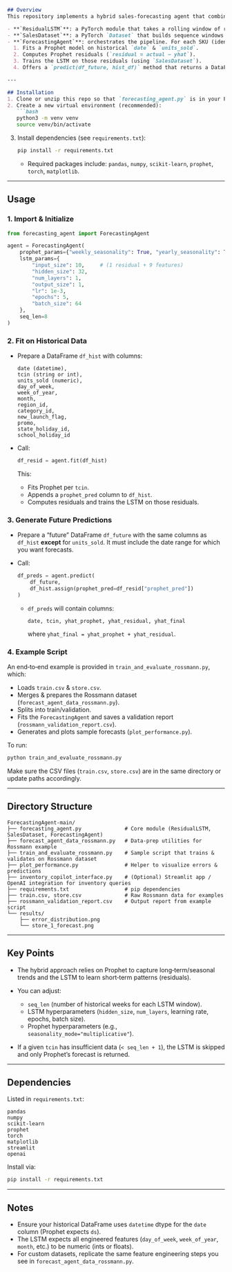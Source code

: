 ````markdown
## Overview
This repository implements a hybrid sales‐forecasting agent that combines Facebook Prophet for baseline trends and a small LSTM network for residual correction. The core component is `forecasting_agent.py`, which defines:

- **`ResidualLSTM`**: a PyTorch module that takes a rolling window of residuals + static features and outputs a single residual adjustment.
- **`SalesDataset`**: a PyTorch `Dataset` that builds sequence windows from historical sales (residuals + engineered features).
- **`ForecastingAgent`**: orchestrates the pipeline. For each SKU (identified by `tcin`), it:  
  1. Fits a Prophet model on historical `date` & `units_sold`.  
  2. Computes Prophet residuals (`residual = actual − yhat`).  
  3. Trains the LSTM on those residuals (using `SalesDataset`).  
  4. Offers a `predict(df_future, hist_df)` method that returns a DataFrame with columns `yhat_prophet`, `yhat_residual`, and `yhat_final` (sum of the two).

---

## Installation
1. Clone or unzip this repo so that `forecasting_agent.py` is in your Python path.  
2. Create a new virtual environment (recommended):  
   ```bash
   python3 -m venv venv
   source venv/bin/activate
````

3. Install dependencies (see `requirements.txt`):

   ```bash
   pip install -r requirements.txt
   ```

   * Required packages include: `pandas`, `numpy`, `scikit-learn`, `prophet`, `torch`, `matplotlib`.

---

## Usage

### 1. Import & Initialize

```python
from forecasting_agent import ForecastingAgent

agent = ForecastingAgent(
    prophet_params={"weekly_seasonality": True, "yearly_seasonality": True},
    lstm_params={
        "input_size": 10,     # (1 residual + 9 features)
        "hidden_size": 32,
        "num_layers": 1,
        "output_size": 1,
        "lr": 1e-3,
        "epochs": 5,
        "batch_size": 64
    },
    seq_len=8
)
```

### 2. Fit on Historical Data

* Prepare a DataFrame `df_hist` with columns:

  ```
  date (datetime),
  tcin (string or int),
  units_sold (numeric),
  day_of_week,
  week_of_year,
  month,
  region_id,
  category_id,
  new_launch_flag,
  promo,
  state_holiday_id,
  school_holiday_id
  ```
* Call:

  ```python
  df_resid = agent.fit(df_hist)
  ```

  This:

  * Fits Prophet per `tcin`.
  * Appends a `prophet_pred` column to `df_hist`.
  * Computes residuals and trains the LSTM on those residuals.

### 3. Generate Future Predictions

* Prepare a “future” DataFrame `df_future` with the same columns as `df_hist` **except** for `units_sold`. It must include the date range for which you want forecasts.
* Call:

  ```python
  df_preds = agent.predict(
      df_future,
      df_hist.assign(prophet_pred=df_resid["prophet_pred"])
  )
  ```

  * `df_preds` will contain columns:

    ```
    date, tcin, yhat_prophet, yhat_residual, yhat_final
    ```

    where `yhat_final = yhat_prophet + yhat_residual`.

### 4. Example Script

An end‐to‐end example is provided in `train_and_evaluate_rossmann.py`, which:

* Loads `train.csv` & `store.csv`.
* Merges & prepares the Rossmann dataset (`forecast_agent_data_rossmann.py`).
* Splits into train/validation.
* Fits the `ForecastingAgent` and saves a validation report (`rossmann_validation_report.csv`).
* Generates and plots sample forecasts (`plot_performance.py`).

To run:

```bash
python train_and_evaluate_rossmann.py
```

Make sure the CSV files (`train.csv`, `store.csv`) are in the same directory or update paths accordingly.

---

## Directory Structure

```
ForecastingAgent-main/
├── forecasting_agent.py              # Core module (ResidualLSTM, SalesDataset, ForecastingAgent)
├── forecast_agent_data_rossmann.py   # Data‐prep utilities for Rossmann example
├── train_and_evaluate_rossmann.py    # Sample script that trains & validates on Rossmann dataset
├── plot_performance.py               # Helper to visualize errors & predictions
├── inventory_copilot_interface.py    # (Optional) Streamlit app / OpenAI integration for inventory queries
├── requirements.txt                  # pip dependencies
├── train.csv, store.csv              # Raw Rossmann data for examples
├── rossmann_validation_report.csv    # Output report from example script
└── results/
    ├── error_distribution.png
    └── store_1_forecast.png
```

---

## Key Points

* The hybrid approach relies on Prophet to capture long‐term/seasonal trends and the LSTM to learn short‐term patterns (residuals).
* You can adjust:

  * `seq_len` (number of historical weeks for each LSTM window).
  * LSTM hyperparameters (`hidden_size`, `num_layers`, learning rate, epochs, batch size).
  * Prophet hyperparameters (e.g., `seasonality_mode="multiplicative"`).
* If a given `tcin` has insufficient data (`< seq_len + 1`), the LSTM is skipped and only Prophet’s forecast is returned.

---

## Dependencies

Listed in `requirements.txt`:

```
pandas
numpy
scikit-learn
prophet
torch
matplotlib
streamlit
openai
```

Install via:

```bash
pip install -r requirements.txt
```

---

## Notes

* Ensure your historical DataFrame uses `datetime` dtype for the `date` column (Prophet expects `ds`).
* The LSTM expects all engineered features (`day_of_week`, `week_of_year`, `month`, etc.) to be numeric (ints or floats).
* For custom datasets, replicate the same feature engineering steps you see in `forecast_agent_data_rossmann.py`.

```
```
